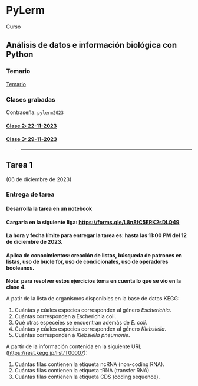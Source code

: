 # PyLerm
Curso

## Análisis de datos e información biológica con Python

### Temario

[Temario](https://github.com/eduardo1011/PyLerm/blob/main/UNIDAD%20DE%20ENSE%C3%91ANZA%20UEA%20Optativa.pdf)  

### Clases grabadas

Contraseña: `pylerm2023`

#### [Clase 2: 22-11-2023](https://1drv.ms/v/s!ArGs92xOZGDEkkf1DeY1avHQecz2?e=7okcKK)


#### [Clase 3: 29-11-2023](https://1drv.ms/v/s!ArGs92xOZGDEkkg2yE70cSIR4UTk?e=yIqxPI)




>---------------------


## Tarea 1  

(06 de diciembre de 2023)

### **Entrega de tarea**
#### **Desarrolla la tarea en un notebook**
#### **Cargarla en la siguiente liga: https://forms.gle/L8n8fC5ERK2sDLQ49**
#### **La hora y fecha límite para entregar la tarea es: hasta las 11:00 PM del 12 de diciembre de 2023.**

#### Aplica de conocimientos: creación de listas, búsqueda de patrones en listas, uso de bucle for, uso de condicionales, uso de operadores booleanos.

**Nota: para resolver estos ejercicios toma en cuenta lo que se vio en la clase 4.**

A patir de la lista de organismos disponibles en la base de datos KEGG:

1. Cuántas y cúales especies corresponden al género *Escherichia*.
2. Cuántas corresponden a Escherichia coli.
3. Qué otras especeies se encuentran además de *E. coli*.
4. Cuántas y cúales especies corresponden al género *Klebsiella*.
5. Cuántas corresponden a *Klebsiella pneumonie*.

A partir de la información contenida en la siguiente URL (https://rest.kegg.jp/list/T00007):

1. Cuántas filas contienen la etiqueta ncRNA (non-coding RNA).
2. Cuántas filas contienen la etiqueta tRNA (transfer RNA).
3. Cuántas filas contienen la etiqueta CDS (coding sequence).


